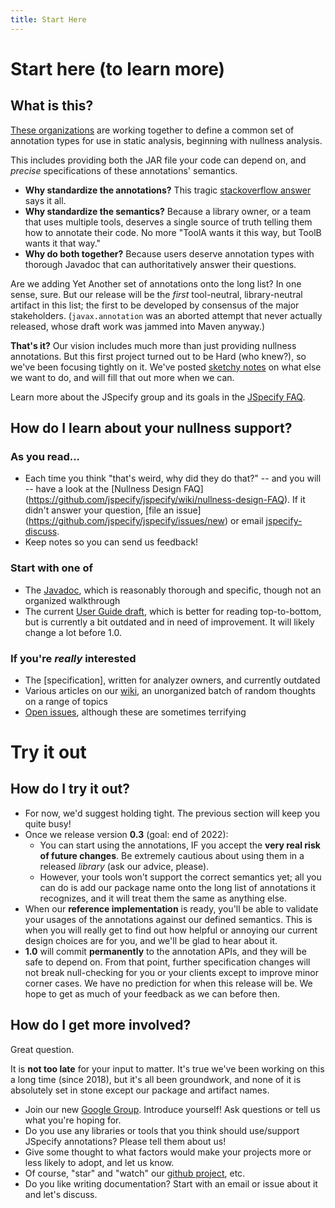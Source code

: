 ```yaml
---
title: Start Here
---
```


# Start here (to learn more)

## What is this?

[These organizations](about) are working together to define a common set of
annotation types for use in static analysis, beginning with nullness analysis.

This includes providing both the JAR file your code can depend on, and *precise*
specifications of these annotations' semantics.

* **Why standardize the annotations?** This tragic [stackoverflow
  answer](https://stackoverflow.com/questions/4963300/which-notnull-java-annotation-should-i-use)
  says it all.
* **Why standardize the semantics?** Because a library owner, or a team that
  uses multiple tools, deserves a single source of truth telling them how to
  annotate their code. No more "ToolA wants it this way, but ToolB wants it that
  way."
* **Why do both together?** Because users deserve annotation types with thorough
  Javadoc that can authoritatively answer their questions.

Are we adding Yet Another set of annotations onto the long list? In one sense,
sure. But our release will be the *first* tool-neutral, library-neutral
artifact in this list; the first to be developed by consensus of the major
stakeholders. (`javax.annotation` was an aborted attempt that never actually
released, whose draft work was jammed into Maven anyway.)

**That's it?** Our vision includes much more than just providing nullness
annotations. But this first project turned out to be Hard (who knew?), so we've
been focusing tightly on it. We've posted [sketchy
notes](http://github.com/jspecify/jspecify/wiki/long-term-roadmap) on what else
we want to do, and will fill that out more when we can.

Learn more about the JSpecify group and its goals in the [JSpecify
FAQ](http://github.com/jspecify/jspecify/wiki/jspecify-faq).

## How do I learn about your nullness support?

### As you read...

* Each time you think "that's weird, why did they do that?" -- and you will --
  have a look at the [Nullness Design FAQ]
  (https://github.com/jspecify/jspecify/wiki/nullness-design-FAQ). If it didn't
  answer your question, [file an issue]
  (https://github.com/jspecify/jspecify/issues/new) or email
  [jspecify-discuss](mailto:jspecify-discuss@googlegroups.com).
* Keep notes so you can send us feedback!

### Start with one of

* The [Javadoc](https://jspecify.dev/docs/api/org/jspecify/annotations/package-summary.html),
  which is reasonably thorough and specific, though not an organized
  walkthrough
* The current [User Guide draft](user-guide), which is better for reading
  top-to-bottom, but is currently a bit outdated and in need of improvement.
  It will likely change a lot before 1.0.

### If you're *really* interested

* The [specification], written for analyzer owners, and currently outdated
* Various articles on our [wiki](https://github.com/jspecify/jspecify/wiki), an
  unorganized batch of random thoughts on a range of topics
* [Open issues](https://github.com/jspecify/jspecify/issues), although these are
  sometimes terrifying
# Try it out

## How do I try it out?

* For now, we'd suggest holding tight. The previous section will keep you quite
  busy!
* Once we release version **0.3** (goal: end of 2022):
   * You can start using the annotations, IF you accept the **very real risk of
     future changes**. Be extremely cautious about using them in a released
     *library* (ask our advice, please).
   * However, your tools won't support the correct semantics yet; all you can do
     is add our package name onto the long list of annotations it recognizes,
     and it will treat them the same as anything else. 
* When our **reference implementation** is ready, you'll be able to validate
  your usages of the annotations against our defined semantics. This is when you
  will really get to find out how helpful or annoying our current design choices
  are for you, and we'll be glad to hear about it.
* **1.0** will commit **permanently** to the annotation APIs, and they will be
  safe to depend on. From that point, further specification changes will not
  break null-checking for you or your clients except to improve minor corner
  cases.  We have no prediction for when this release will be. We hope to get as
  much of your feedback as we can before then.

## How do I get more involved?

Great question.

It is **not too late** for your input to matter. It's true we've been working on
this a long time (since 2018), but it's all been groundwork, and none of it is
absolutely set in stone except our package and artifact names.

* Join our new [Google Group](https://groups.google.com/g/jspecify-discuss).
  Introduce yourself! Ask questions or tell us what you're hoping for.
* Do you use any libraries or tools that you think should use/support JSpecify
  annotations? Please tell them about us!
* Give some thought to what factors would make your projects more or less likely
  to adopt, and let us know.
* Of course, "star" and "watch" our [github
  project](https://github.com/jspecify/jspecify), etc.
* Do you like writing documentation? Start with an email or issue about it and
  let's discuss.

